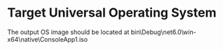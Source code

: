# Target Universal Operating System  
The output OS image should be located at bin\Debug\net6.0\win-x64\native\ConsoleApp1.iso
